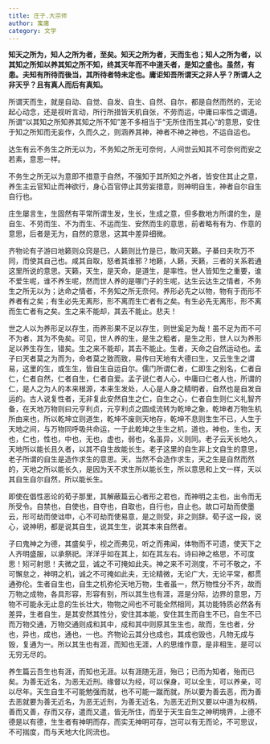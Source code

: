 ```yaml
---
title: 庄子.大宗师
author: 寓庸
category: 文学
---
```

**知天之所为，知人之所为者，至矣。知天之所为者，天而生也；知人之所为者，以其知之所知以养其知之所不知，终其天年而不中道夭者，是知之盛也。虽然，有患。夫知有所待而後当，其所待者特未定也。庸讵知吾所谓天之非人乎？所谓人之非天乎？且有真人而后有真知。**

 所谓天而生，就是自动、自觉、自发、自生、自然、自尔，都是自然而然的，无论起心动念，还是视听言动，所行所措皆天机自张，不劳而运，中庸曰率性之谓道。所谓“以其知之所知养其知之所不知”差不多相当于“无所住而生其心“的意思，安住于知之所知而无妄作，久而久之，则涵养其神，神者不神之神也，不运自运也。

达生有云不务生之所无以为，不务知之所无可奈何，人间世云知其不可奈何而安之若素，意思一样。

 不务生之所无以为意即不措意于自然，不强知于其所知之外者，皆安住其止之意，养生主云官知止而神欲行，身心百官停止其劳妄措意，则神明自生，神者自尔自生自行也。

 庄生屡言生，生固然有平常所谓生发，生长，生成之意，但多数地方所谓的生，是自生、不劳而生、不为而生、不运而生、安然而生的意思，前者略有有为、作意的意思，后者是无为，自然的意思，这其中差异细微。

 齐物论有子游曰地籁则众窍是已，人籁则比竹是已，敢问天籁。子綦曰夫吹万不同，而使其自己也。咸其自取，怒者其谁邪？地籁，人籁，天籁，三者的关系若通这里所说的意思。天籁，天生，是天命，是道生，是率性。世人皆知生之重要，谁不爱生呢，谁不养生呢，然而世人养的是哪门子的生呢，达生云达生之情者，不务生之所无以为；达命之情者，不务知之所无奈何。养形必先之以物，物有于而形不养者有之矣；有生必先无离形，形不离而生亡者有之矣。有生必先无离形，形不离而生亡者有之矣。生之来不能却，其去不能止。悲夫！

 世之人以为养形足以存生，而养形果不足以存生，则世奚足为哉！虽不足为而不可不为者，其为不免矣。可见，世人养的生，是生之粗者，是生之形，世人以为养形足以养生存生，错矣。生之来不能却，其去不能止。生者，天命之自然运动也。孟子曰天者莫之为而为，命者莫之致而致，易传曰天地有大德曰生，又云生生之谓易，这里的生，或生生，皆自生自运自尔。儒门所谓仁者，仁即生之别名，仁者自仁，仁者自然，仁者自生，仁者自爱。孟子说仁者人心，中庸曰仁者人也，所谓的仁，是人之为人的本来根源，本来生发处，人心是人身之精明者，自然也是自发自运的。古人说复性者，无非复此安然自生之仁，自生之心，仁者自生则仁义礼智齐备，在天地万物则曰元亨利贞，元亨利贞之圆成流转为乾坤之象，乾坤者万物生机所由来也，所以乾坤立则道生，乾坤不废则天地存，乾坤不息则生生不已，人生于天地之间，与万物同呼吸共命运，一于此乾坤之生生之机，道也，神也，生也，天也，仁也，性也，中也，无也，虚也，弱也，名虽异，义则同。老子云天长地久，天地所以能长且久者，以其不自生故能长生。老子这里的自生非上文自生的意思，老子所谓的自生是造作求生的意思。天，当然不会造作求生，天之生是自然而然的，天地之所以能长久，是因为天不求生所以能长生，所以意思和上文一样，天以其自生自尔自然，所以能长生。

 即使在倡性恶论的荀子那里，其解蔽篇云心者形之君也，而神明之主也，出令而无所受令。自禁也，自使也，自夺也，自取也，自行也，自止也。故口可劫而使墨云，形可劫而使诎申，心不可劫而使易意，是之则受，非之则辞。荀子这一段，说心，说神明，都是说其自生，说其生生，说其本来自然者。

 子曰鬼神之为德，其盛矣乎，视之而弗见，听之而弗闻，体物而不可遗，使天下之人齐明盛服，以承祭祀。洋洋乎如在其上，如在其左右。诗曰神之格思，不可度思！矧可射思！夫微之显，诚之不可掩如此夫。神之来不可测度，不可不敬之，不可懈怠之，神明之机，诚之不可掩如此夫，无论精微，无论广大，无论平常，都贯通弥伦。生者自生也，自生之机弥伦天地万物，生者虽一，然万物性分不齐，故而万物之成物，各具形容，形容有别，所以其生也有涯，涯是分际，边界的意思，万物不可能永无止息的生长壮大，物物之间也不可能全然相同，其功能特质必然各有差异，生者自生，是其安然其性分，安住其本能，安住其生而自生不已，自生不已而万物交通，万物交通则成和其中，成和其中则原其生生也，故而，生也者，分也，异也，成也，通也，一也。齐物论云其分也成也，其成也毁也，凡物无成与毁，复通为一。所以其生也有涯，而知也无涯，人的思维作意，是非相生，是可以无穷无尽的。

 养生篇云吾生也有涯，而知也无涯。以有涯随无涯，殆已；已而为知者，殆而已矣。为善无近名，为恶无近刑。缘督以为经，可以保身，可以全生，可以养亲，可以尽年。天生自生不可能勉强而就，也不可能一蹴而就，所以要为善去恶，而为善去恶就要为善无近名，为恶无近刑，为善无近名，为恶无近刑又要以中道为权柄，善而又善，存而又存，遣而又遣，皆无所住，而至于天生自生之神明境界，上德不德是以有德，生生者有神明而存，而实无神明可存，岂可以有无而论，不可思议，不可揣度，而与天地大化同流也。